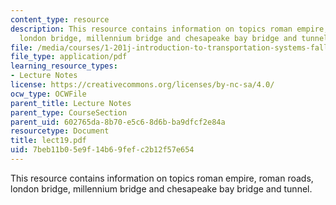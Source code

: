 ```yaml
---
content_type: resource
description: This resource contains information on topics roman empire, roman roads,
  london bridge, millennium bridge and chesapeake bay bridge and tunnel.
file: /media/courses/1-201j-introduction-to-transportation-systems-fall-2006/7beb11b05e9f14b69fefc2b12f57e654_lect19.pdf
file_type: application/pdf
learning_resource_types:
- Lecture Notes
license: https://creativecommons.org/licenses/by-nc-sa/4.0/
ocw_type: OCWFile
parent_title: Lecture Notes
parent_type: CourseSection
parent_uid: 602765da-8b70-e5c6-8d6b-ba9dfcf2e84a
resourcetype: Document
title: lect19.pdf
uid: 7beb11b0-5e9f-14b6-9fef-c2b12f57e654
---
```

This resource contains information on topics roman empire, roman roads, london bridge, millennium bridge and chesapeake bay bridge and tunnel.